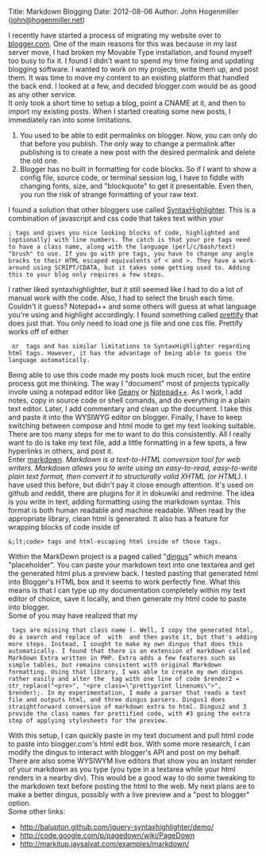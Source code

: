 Title: Markdown Blogging
Date: 2012-08-06
Author: John Hogenmiller (john@hogenmiller.net)

I recently have started a process of migrating my website over to
[blogger.com][]. One of the main reasons for this was because in my last
server move, I had broken my Movable Type installation, and found myself
too busy to fix it. I found I didn't want to spend my time fixing and
updating blogging software. I wanted to work on my projects, write them
up, and post them. It was time to move my content to an existing
platform that handled the back end. I looked at a few, and decided
blogger.com would be as good as any other service.  
It only took a short time to setup a blog, point a CNAME at it, and then
to import my existing posts. When I started creating some new posts, I
immediately ran into some limitations.  

1.  You used to be able to edit permalinks on blogger. Now, you can only
    do that before you publish. The only way to change a permalink after
    publishing is to create a new post with the desired permalink and
    delete the old one.
2.  Blogger has no built in formatting for code blocks. So if I want to
    show a config file, source code, or terminal session log, I have to
    fiddle with changing fonts, size, and "blockquote" to get it
    presentable. Even then, you run the risk of strange formatting of
    your raw text.

  
  
  
I found a solution that other bloggers use called [SyntaxHighlighter][].
This is a combination of javascript and css code that takes text within
your   

    ; tags and gives you nice looking blocks of code, highlighted and (optionally) with line numbers. The catch is that your pre tags need to have a class name, along with the language (perl/c/bash/text) "brush" to use. If you go with pre tags, you have to change any angle bracks to their HTML escaped equivalents of < and >. They have a work-around using SCRIPT/CDATA, but it takes some getting used to. Adding this to your blog only requires a few steps.

  
I rather liked syntaxhighlighter, but it still seemed like I had to do a
lot of manual work with the code. Also, I had to select the brush each
time. Couldn't it guess? Notepad++ and some others will guess at what
language you're using and highlight accordingly. I found something
called [prettify][] that does just that. You only need to load one js
file and one css file. Prettify works off of either   

     or  tags and has similar limitations to SyntaxHighlighter regarding html tags. However, it has the advantage of being able to guess the language automatically.

  
Being able to use this code made my posts look much nicer, but the
entire process got me thinking. The way I "document" most of projects
typically invole using a notepad editor like [Geany][prettify] or
[Notepad++][]. As I work, I add notes, copy in source code or shell
comands, and do everything in a plain text editor. Later, I add
commentary and clean up the document. I take this and paste it into the
WYSIWYG editor on blogger. Finally, I have to keep switching between
compose and html mode to get my text looking suitable. There are too
many steps for me to want to do this consistently. All I really want to
do is take my text file, add a little formatting in a few spots, a few
hyperlinks in others, and post it.  
Enter [markdown][]. *Markdown is a text-to-HTML conversion tool for web
writers. Markdown allows you to write using an easy-to-read,
easy-to-write plain text format, then convert it to structurally valid
XHTML (or HTML)*. I have used this before, but didn't pay it close
enough attention. It's used on github and reddit, there are plugins for
it in dokuwiki and redmine. The idea is you write in text, adding
formatting using the markdown syntax. This format is both human readable
and machine readable. When read by the appropriate library, clean html
is generated. It also has a feature for wrapping blocks of code inside
of   

    &;lt;code> tags and html-escaping html inside of those tags.

  
Within the MarkDown project is a paged called "[dingus][]" which means
"placeholder". You can paste your markdown text into one textarea and
get the generated html plus a preview back. I tested pasting that
generated html into Blogger's HTML box and it seems to work perfectly
fine. What this means is that I can type up my documentation completely
within my text editor of choice, save it locally, and then generate my
html code to paste into blogger.  
Some of you may have realized that my   

     tags are missing that class name (. Well, I copy the generated html, do a search and replace of  with  and then paste it, but that's adding more steps. Instead, I sought to make my own dingus that does this automatically. I found that there is an extension of markdown called Markdown Extra written in PHP. Extra adds a few features such as simple tables, but remains consistent with original Markdown formatting. Using that library, I was able to create my own dingus rather easily and alter the  tag with one line of code $render2 = str_replace("<pre>", "<pre class=\"prettyprint linenums\">", $render);. In my experimentation, I made a parser that reads a text file and outputs html, and three dingus parsers. Dingus1 does straightforward conversion of markdown extra to html. Dingus2 and 3 provide the class names for prettified code, with #3 going the extra step of applying stylesheets for the preview.

  
With this setup, I can quickly paste in my text document and pull html
code to paste into blogger.com's html edit box. With some more research,
I can modify the dingus to interact with blogger's API and post on my
behalf. There are also some WYSIWYM live editors that show you an
instant render of your markdown as you type (you type in a textarea
while your html renders in a nearby div). This would be a good way to do
some tweaking to the markdown text before posting the html to the web.
My next plans are to make a better dingus, possibly with a live preview
and a "post to blogger" option.  
Some other links:  

-   http://balupton.github.com/jquery-syntaxhighlighter/demo/
-   http://code.google.com/p/pagedown/wiki/PageDown
-   http://markitup.jaysalvat.com/examples/markdown/

  [blogger.com]: http://www.blogger.com/
  [SyntaxHighlighter]: http://alexgorbatchev.com/SyntaxHighlighter/
  [prettify]: http://www.geany.org/ "Geany"
  [Notepad++]: http://notepad-plus-plus.org/ "Notepad++"
  [markdown]: http://daringfireball.net/projects/markdown/
    "Markdown intro"
  [dingus]: http://daringfireball.net/projects/markdown/dingus
